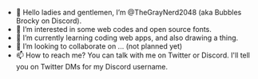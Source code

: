 - 👋 Hello ladies and gentlemen, I’m @TheGrayNerd2048 (aka Bubbles Brocky on Discord).
- 👀 I’m interested in some web codes and open source fonts.
- 🌱 I’m currently learning coding web apps, and also drawing a thing.
- 💞️ I’m looking to collaborate on ... (not planned yet)
- 📫 How to reach me? You can talk with me on Twitter or Discord. I'll tell you on Twitter DMs for my Discord username.

<!---
TheGrayNerd2048/TheGrayNerd2048 is a ✨ special ✨ repository because its `README.md` (this file) appears on your GitHub profile.
You can click the Preview link to take a look at your changes.
--->
